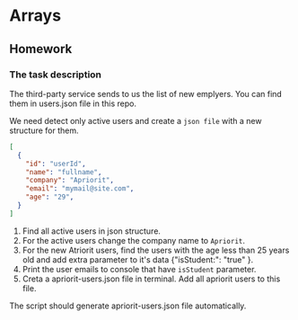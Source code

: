 # Arrays

## Homework

### The task description

The third-party service sends to us the list of new emplyers. You can find them in users.json file in this repo.

We need detect only active users and create a `json file` with a new structure for them.
```json
[
  {
    "id": "userId",
    "name": "fullname",
    "company": "Apriorit",
    "email": "mymail@site.com",
    "age": "29",
  }
]
```

1. Find all active users in json structure.
2. For the active users change the company name to `Apriorit`.
3. For the new Atriorit users, find the users with the age less than 25 years old and add extra parameter to it's data {"isStudent:": "true" }.
4. Print the user emails to console that have `isStudent` parameter.
5. Creta a apriorit-users.json file in terminal. Add all apriorit users to this file.

The script should generate apriorit-users.json file automatically.

